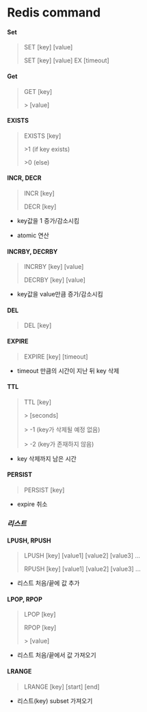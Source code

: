 ﻿# Redis command

#### Set

> SET [key] [value]
>
> SET [key] [value] EX [timeout]



#### Get

> GET [key]
>
> \> [value]



#### EXISTS

> EXISTS [key]
>
> \>1 (if key exists)
>
> \>0 (else)



#### INCR, DECR

> INCR [key]
>
> DECR [key]

- key값을 1 증가/감소시킴

- atomic 연산



#### INCRBY, DECRBY

> INCRBY [key] [value]
>
> DECRBY [key] [value]

- key값을 value만큼 증가/감소시킴



#### DEL

> DEL [key]



#### EXPIRE

> EXPIRE [key] [timeout]

- timeout 만큼의 시간이 지난 뒤 key 삭제



#### TTL

> TTL [key]
>
> \> [seconds]
>
> \> -1 (key가 삭제될 예정 없음)
>
> \> -2 (key가 존재하지 않음)

- key 삭제까지 남은 시간



#### PERSIST

> PERSIST [key]

- expire 취소



### *리스트*

#### LPUSH, RPUSH

> LPUSH [key] [value1] [value2] [value3] ...
>
> RPUSH [key] [value1] [value2] [value3] ...

- 리스트 처음/끝에 값 추가



#### LPOP, RPOP

> LPOP [key]
>
> RPOP [key]
>
> \> [value]

- 리스트 처음/끝에서 값 가져오기



#### LRANGE

> LRANGE [key] [start] [end]
>

- 리스트(key) subset 가져오기
